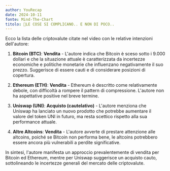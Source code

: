 ```yaml
---
author: YouRecap
date: 2024-10-11
fonte: Mind-The-Chart 
titolo: 🚫LE COSE SI COMPLICANO.. E NON DI POCO..
---
```


Ecco la lista delle criptovalute citate nel video con le relative intenzioni dell'autore:

1. **Bitcoin (BTC)**: **Vendita** - L'autore indica che Bitcoin è sceso sotto i 9.000 dollari e che la situazione attuale è caratterizzata da incertezze economiche e politiche monetarie che influenzano negativamente il suo prezzo. Suggerisce di essere cauti e di considerare posizioni di copertura.

2. **Ethereum (ETH)**: **Vendita** - Ethereum è descritto come relativamente debole, con difficoltà a rompere il pattern di compressione. L'autore non ha aspettative positive nel breve termine.

3. **Uniswap (UNI)**: **Acquisto (cautelativo)** - L'autore menziona che Uniswap ha lanciato un nuovo prodotto che potrebbe aumentare il valore del token UNI in futuro, ma resta scettico rispetto alla sua performance attuale. 

4. **Altre Altcoins**: **Vendita** - L'autore avverte di prestare attenzione alle altcoins, poiché se Bitcoin non performa bene, le altcoins potrebbero essere ancora più vulnerabili a perdite significative.

In sintesi, l'autore manifesta un approccio prevalentemente di vendita per Bitcoin ed Ethereum, mentre per Uniswap suggerisce un acquisto cauto, sottolineando le incertezze generali del mercato delle criptovalute.

